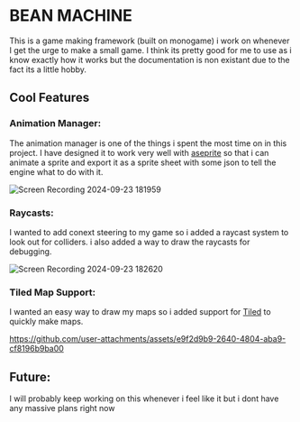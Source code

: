 # BEAN MACHINE

This is a game making framework (built on monogame) i work on whenever I get the urge to make a small game. I think its pretty good for me to use as i know exactly how it works but the documentation is non existant due to the fact its a little hobby.

## Cool Features

### Animation Manager:

The animation manager is one of the things i spent the most time on in this project. I have designed it to work very well with [aseprite](https://www.aseprite.org/) so that i can animate a sprite and export it as a sprite sheet with some json to tell the engine what to do with it. 

![Screen Recording 2024-09-23 181959](https://github.com/user-attachments/assets/ddfff973-a6d9-4cc4-a35e-f2d974119c68)


### Raycasts:

I wanted to add conext steering to my game so i added a raycast system to look out for colliders. i also added a way to draw the raycasts for debugging.

![Screen Recording 2024-09-23 182620](https://github.com/user-attachments/assets/d012c977-7950-4045-a449-85cdc3f5322a)

### Tiled Map Support:

I wanted an easy way to draw my maps so i added support for [Tiled](https://www.mapeditor.org/) to quickly make maps.


https://github.com/user-attachments/assets/e9f2d9b9-2640-4804-aba9-cf8196b9ba00

## Future:

I will probably keep working on this whenever i feel like it but i dont have any massive plans right now

